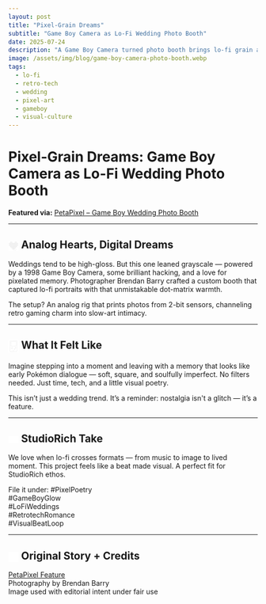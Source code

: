```yaml
---
layout: post
title: "Pixel-Grain Dreams"
subtitle: "Game Boy Camera as Lo-Fi Wedding Photo Booth"
date: 2025-07-24
description: "A Game Boy Camera turned photo booth brings lo-fi grain and retro joy to the modern wedding aisle. Analog romance in every pixel."
image: /assets/img/blog/game-boy-camera-photo-booth.webp
tags:
  - lo-fi
  - retro-tech
  - wedding
  - pixel-art
  - gameboy
  - visual-culture
---
```


# Pixel-Grain Dreams: Game Boy Camera as Lo-Fi Wedding Photo Booth

**Featured via:** [PetaPixel – Game Boy Wedding Photo Booth](https://petapixel.com/2025/07/23/game-boy-camera-powers-lo-fi-wedding-photo-booth-like-youve-never-seen/)

---

## <img src="/assets/ui/dot-matrix-heart.svg" alt="Dot Matrix icon" style="width: 1em; vertical-align: middle;" /> Analog Hearts, Digital Dreams

Weddings tend to be high-gloss. But this one leaned grayscale — powered by a 1998 Game Boy Camera, some brilliant hacking, and a love for pixelated memory. Photographer Brendan Barry crafted a custom booth that captured lo-fi portraits with that unmistakable dot-matrix warmth.

The setup? An analog rig that prints photos from 2-bit sensors, channeling retro gaming charm into slow-art intimacy.

---

## <img src="/assets/ui/gameboy.svg" alt="Gameboy icon" style="width: 1em; vertical-align: middle;" /> What It Felt Like

Imagine stepping into a moment and leaving with a memory that looks like early Pokémon dialogue — soft, square, and soulfully imperfect. No filters needed. Just time, tech, and a little visual poetry.

This isn’t just a wedding trend. It’s a reminder: nostalgia isn't a glitch — it’s a feature.

---

## <img src="/assets/ui/eye.svg" alt="Eye icon" style="width: 1em; vertical-align: middle;" /> StudioRich Take

We love when lo-fi crosses formats — from music to image to lived moment. This project feels like a beat made visual. A perfect fit for StudioRich ethos.

File it under:
#PixelPoetry  
#GameBoyGlow  
#LoFiWeddings  
#RetrotechRomance  
#VisualBeatLoop

---

## <img src="/assets/ui/hollow-book.svg" alt="Hollow Book icon" style="width: 1em; vertical-align: middle;" /> Original Story + Credits

[PetaPixel Feature](https://petapixel.com/2025/07/23/game-boy-camera-powers-lo-fi-wedding-photo-booth-like-youve-never-seen/)  
Photography by Brendan Barry  
Image used with editorial intent under fair use
